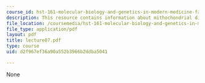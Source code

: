 ```yaml
---
course_id: hst-161-molecular-biology-and-genetics-in-modern-medicine-fall-2007
description: This resource contains information about mithochondrial disorders.
file_location: /coursemedia/hst-161-molecular-biology-and-genetics-in-modern-medicine-fall-2007/d2f967ef36a90a552b3966b2ddba5041_lecture07.pdf
file_type: application/pdf
layout: pdf
title: lecture07.pdf
type: course
uid: d2f967ef36a90a552b3966b2ddba5041

---
```

None